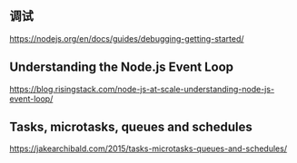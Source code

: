 ## 调试

https://nodejs.org/en/docs/guides/debugging-getting-started/

## Understanding the Node.js Event Loop

https://blog.risingstack.com/node-js-at-scale-understanding-node-js-event-loop/

## Tasks, microtasks, queues and schedules

https://jakearchibald.com/2015/tasks-microtasks-queues-and-schedules/